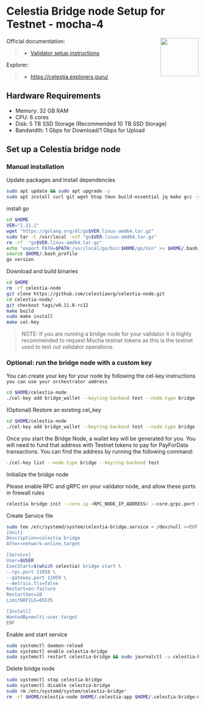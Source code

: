 <div>
<h1 align="left" style="display: flex;"> Celestia Bridge node Setup for Testnet - mocha-4</h1>
<img src="https://avatars.githubusercontent.com/u/54859940?s=200&v=4"  style="float: right;" width="100" height="100"></img>
</div>

Official documentation:
>- [Validator setup instructions](https://docs.celestia.org/nodes/overview/)

Explorer:
>-  https://celestia.explorers.guru/


## Hardware Requirements
 - Memory: 32 GB RAM
 - CPU: 6 cores
 - Disk: 5 TB SSD Storage (Recommended 10 TB SSD Storage)
 - Bandwidth: 1 Gbps for Download/1 Gbps for Upload

## Set up a Celestia bridge node 
### Manual installation

Update packages and Install dependencies

```bash
sudo apt update && sudo apt upgrade -y
sudo apt install curl git wget htop tmux build-essential jq make gcc -y
```

install go

```bash
cd $HOME
VER="1.21.1"
wget "https://golang.org/dl/go$VER.linux-amd64.tar.gz"
sudo tar -C /usr/local -xzf "go$VER.linux-amd64.tar.gz"
rm -rf  "go$VER.linux-amd64.tar.gz"
echo "export PATH=$PATH:/usr/local/go/bin:$HOME/go/bin" >> $HOME/.bash_profile
source $HOME/.bash_profile
go version
```

Download and build binaries

```bash
cd $HOME
rm -rf celestia-node
git clone https://github.com/celestiaorg/celestia-node.git
cd celestia-node/
git checkout tags/v0.11.0-rc12
make build
sudo make install
make cel-key
```

>NOTE: If you are running a bridge node for your validator it is highly recommended to request Mocha testnet tokens as this is the testnet used to test out validator operations.  

### Optional: run the bridge node with a custom key

You can create your key for your node by following the cel-key instructions `you can use your orchestrator address`

~~~bash
cd $HOME/celestia-node
./cel-key add bridge_wallet --keyring-backend test --node.type bridge
~~~

(Optional) Restore an existing cel_key

~~~bash
cd $HOME/celestia-node
./cel-key add bridge_wallet --keyring-backend test --node.type bridge --recover
~~~

Once you start the Bridge Node, a wallet key will be generated for you. You will need to fund that address with Testnet tokens to pay for PayForData transactions. You can find the address by running the following command:

~~~bash
./cel-key list --node.type bridge --keyring-backend test
~~~

Initialize the bridge node

Please enable RPC and gRPC on your validator node, and allow these ports in firewall rules
```bash
celestia bridge init --core.ip <RPC_NODE_IP_ADDRESS> --core.grpc.port <RPC_NODE_GRPC_PORT> --core.rpc.port <RPC_NODE_RPC_PORT> --keyring.accname bridge_wallet
```

Create Service file

```bash
sudo tee /etc/systemd/system/celestia-bridge.service > /dev/null <<EOF
[Unit]
Description=celestia bridge
After=network-online.target

[Service]
User=$USER
ExecStart=$(which celestia) bridge start \
--rpc.port 11058 \
--gateway.port 11059 \
--metrics.tls=false
Restart=on-failure
RestartSec=10
LimitNOFILE=65535

[Install]
WantedBy=multi-user.target
EOF
```

Enable and start service

```bash
sudo systemctl daemon-reload
sudo systemctl enable celestia-bridge
sudo systemctl restart celestia-bridge && sudo journalctl -u celestia-bridge -f
```

Delete bridge node

~~~bash
sudo systemctl stop celestia-bridge
sudo systemctl disable celestia-bridge
sudo rm /etc/systemd/system/celestia-bridge*
rm -rf $HOME/celestia-node $HOME/.celestia-app $HOME/.celestia-bridge-mocha
~~~
